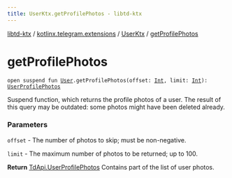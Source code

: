 ```yaml
---
title: UserKtx.getProfilePhotos - libtd-ktx
---
```


[libtd-ktx](../../index.html) / [kotlinx.telegram.extensions](../index.html) / [UserKtx](index.html) / [getProfilePhotos](./get-profile-photos.html)

# getProfilePhotos

`open suspend fun `[`User`](https://tdlibx.github.io/td/docs/org/drinkless/td/libcore/telegram/TdApi.User.html)`.getProfilePhotos(offset: `[`Int`](https://kotlinlang.org/api/latest/jvm/stdlib/kotlin/-int/index.html)`, limit: `[`Int`](https://kotlinlang.org/api/latest/jvm/stdlib/kotlin/-int/index.html)`): `[`UserProfilePhotos`](https://tdlibx.github.io/td/docs/org/drinkless/td/libcore/telegram/TdApi.UserProfilePhotos.html)

Suspend function, which returns the profile photos of a user. The result of this query may be
outdated: some photos might have been deleted already.

### Parameters

`offset` - The number of photos to skip; must be non-negative.

`limit` - The maximum number of photos to be returned; up to 100.

**Return**
[TdApi.UserProfilePhotos](https://tdlibx.github.io/td/docs/org/drinkless/td/libcore/telegram/TdApi.UserProfilePhotos.html) Contains part of the list of user photos.

